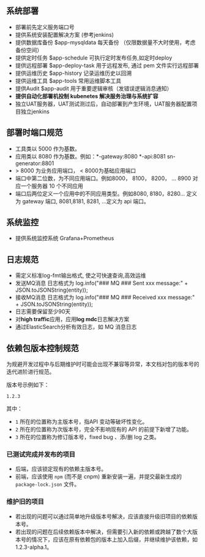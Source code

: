 ## 系统部署
* 部署前先定义服务端口号
* 提供系统安装配置解决方案 (参考jenkins)
* 提供数据库备份 $app-mysqldata 每天备份 （仅限数据量不大时使用，考虑备份空间）
* 提供定时任务 $app-schedule  可执行定时发布任务,如定时deploy
* 提供远程部署 $app-deploy-task 用于远程发布, 通过 pem 文件实行远程部署
* 提供运维历史 $app-history 记录运维历史以回溯
* 提供运维工具 $app-tools 常用运维脚本工具
* 提供Audit $app-audit  用于重要逻辑审核（发错误逻辑消息通知）
* **提供自动化部署机投制 kubenetes 解决服务治理与系统扩容**
* 独立UAT服务器，UAT测试测过后，自动部署到产生环境，UAT服务器配置项目独立jenkins

## 部署时端口规范
* 工具类以 5000 作为基数。
* 应用类以  8080 作为基数。例如：*-gateway:8080  *-api:8081  sn-generator:8801
* \> 8000 为业务应用端口，  < 8000为基础应用端口
* 端口中第二位数，为不同应用端口。例如8000， 8100， 8200， … 8900 对应一个服务器 10 个不同应用
* 端口后两位定义一个应用中的不同应用类型。例如8080, 8180，8280… 定义为 gateway 端口,  8081,8181, 8281, …定义为 api 端口。

## 系统监控
* 提供系统监控系统 Grafana+Prometheus

## 日志规范
* 需定义标准log-fmt输出格式, 使之可快速查询,高效运维
* 发送MQ消息 日志格式为  log.info("### MQ ### Sent xxx message:" + JSON.toJSONString(entity));
* 接收MQ消息 日志格式为  log.info("### MQ ### Received xxx message:" + JSON.toJSONString(entity));
* 日志需要保留至少90天
* 对**high traffic**应用，应用**log mdc**日志解决方案
* 通过ElasticSearch分析有效日志，如 MQ 消息日志

## 依赖包版本控制规范

为规避开发过程中与后期维护时可能会出现不兼容等异常，本文档对包的版本号的迭代进阶进行规范。

版本号示例如下：
```
1.2.3
```

其中：
*	`1` 所在的位置称为主版本号，指API 变动等破坏性变化。
*	`2` 所在的位置称为次版本号，完全不影响现有的 API 的前提下新增了功能。
*	`3` 所在的位置称为修订版本号，fixed bug 、添/删 log 之类。

### 已测试完成并发布的项目
*	后端，应该锁定现有的依赖主版本号。
*	前端，应该使用 `npm` (而不是 cnpm) 重新安装一遍，并提交最新生成的 `package-lock.json` 文件。

### 维护旧的项目
*	若出现的问题可以通过简单地升级版本号解决，应该直接升级旧项目的依赖版本号。
*	若出现的问题在后续依赖版本中解决，但需要引入新的依赖或跨越了数个大版本号的情况下，应该在原有依赖包的版本上加入后缀，并继续维护该依赖，如 1.2.3-alpha.1。
